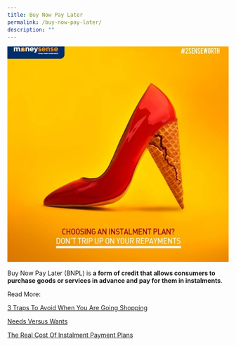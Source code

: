 ```yaml
---
title: Buy Now Pay Later
permalink: /buy-now-pay-later/
description: ""
---
```

![BNPL](/images/In%20The%20Spotlight/screenshot_20230819_004854_facebook.jpg)


Buy Now Pay Later (BNPL) is **a form of credit that allows consumers to purchase goods or services in advance and pay for them in instalments**.

Read More:

[3 Traps To Avoid When You Are Going Shopping](/3-traps-to-avoid-when-going-shopping)

[Needs Versus Wants](/needs-versus-wants)

[The Real Cost Of Instalment Payment Plans](/real-cost-of-instalment-payment-plans)